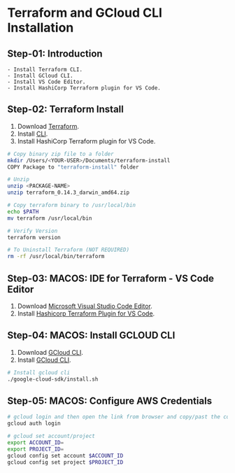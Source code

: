 # Terraform and GCloud CLI Installation

## Step-01: Introduction
    - Install Terraform CLI.
    - Install GCloud CLI.
    - Install VS Code Editor.
    - Install HashiCorp Terraform plugin for VS Code.

## Step-02: Terraform Install
01. Download [Terraform](https://developer.hashicorp.com/terraform/install). 
02. Install [CLI](https://developer.hashicorp.com/terraform/tutorials/aws-get-started/install-cli).
03. Install HashiCorp Terraform plugin for VS Code.

```sh
# Copy binary zip file to a folder
mkdir /Users/<YOUR-USER>/Documents/terraform-install
COPY Package to "terraform-install" folder

# Unzip
unzip <PACKAGE-NAME>
unzip terraform_0.14.3_darwin_amd64.zip

# Copy terraform binary to /usr/local/bin
echo $PATH
mv terraform /usr/local/bin

# Verify Version
terraform version

# To Uninstall Terraform (NOT REQUIRED)
rm -rf /usr/local/bin/terraform
```

## Step-03: MACOS: IDE for Terraform - VS Code Editor
01. Download [Microsoft Visual Studio Code Editor](https://code.visualstudio.com/download). 
02. Install [Hashicorp Terraform Plugin for VS Code](https://marketplace.visualstudio.com/items?itemName=HashiCorp.terraform).

## Step-04: MACOS: Install GCLOUD CLI
01. Download [GCloud CLI](https://cloud.google.com/sdk/docs/install?hl=fr#mac). 
02. Install [GCloud CLI](https://cloud.google.com/sdk/docs/install?hl=fr#mac).
```sh
# Install gcloud cli
./google-cloud-sdk/install.sh
```

## Step-05: MACOS: Configure AWS Credentials
```sh
# gcloud login and then open the link from browser and copy/past the code received after authentication
gcloud auth login

# gcloud set account/project
export ACCOUNT_ID=
export PROJECT_ID=
gcloud config set account $ACCOUNT_ID
gcloud config set project $PROJECT_ID
```
